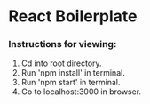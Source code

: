 # React Boilerplate

### Instructions for viewing:

1. Cd into root directory.
2. Run 'npm install' in terminal.
3. Run 'npm start' in terminal.
4. Go to localhost:3000 in browser.
